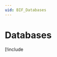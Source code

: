 ```yaml
---
uid: BIF_Databases
---
```


# Databases

[!include[<title>](<filepath>)] is a manufacturing execution system that generates consumable log files in the form of Event Journal Files (EVT files). [!include[<title>](<filepath>)] collects data from those EVT files.

A single interface instance can collect data from multiple [!include[<title>](<filepath>)] sources by configuring the interface to read EVT files from multiple locations.

## Event Journals

Event journals are text files in which the BES logs batch events. For the [!include[<title>](<filepath>)] systems, the interface expects each line in the event journal to be composed of the following tab-delimited fields, in the order specified:

```
[TIMESTAMP] [BATCHID] [RECIPE] [DESCRIPT] [EVENT] [PVALUE] [EU] [AREA] [PROCCELL] [UNIT] [PHASE] [PHASEDESC] [USERID] [UNIQUEID] [COMMENT]
```
    
In event journals, the product ID information is stored in the [PVALUE] field, in the row that contains the description "Product Code". Typically this is a recipe header event. If the BES indicates the product ID using a value other than "Product Code," you must translate the value to "Product Code" to ensure that the interface detects it. To configure the translation using PI Event Frame Interface Manager, check the Translation field on the template's Configuration tab and specify the source and target string on the Translations dialog.

